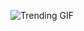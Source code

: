![Trending GIF](https://media0.giphy.com/media/v1.Y2lkPThiYjIxNzcyNWx0dHVrY3VkdjZ3ODc5djV2empmc2dhZ3AyM2ZqeHBwNmpzMzJ5ZSZlcD12MV9naWZzX3NlYXJjaCZjdD1n/2jMtpIi8mhE8ctiMtK/giphy.gif)
